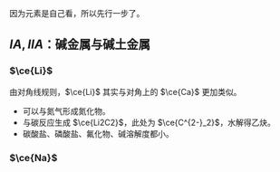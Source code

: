 因为元素是自己看，所以先行一步了。
## $IA,IIA$：碱金属与碱土金属
### $\ce{Li}$
由对角线规则，$\ce{Li}$ 其实与对角上的 $\ce{Ca}$ 更加类似。
- 可以与氮气形成氮化物。
- 与碳反应生成 $\ce{Li2C2}$，此处为 $\ce{C^{2-}_2}$，水解得乙炔。
- 碳酸盐、磷酸盐、氟化物、碱溶解度都小。
### $\ce{Na}$
